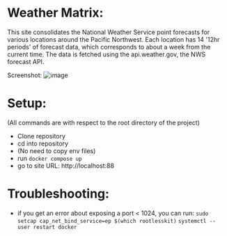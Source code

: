 # Weather Matrix:
This site consolidates the National Weather Service point forecasts for various locations around the Pacific Northwest. 
Each location has 14 '12hr periods' of forecast data, which corresponds to about a week from the current time. 
The data is fetched using the api.weather.gov, the NWS forecast API. 

Screenshot: 
![image](https://user-images.githubusercontent.com/68795544/227037148-1a91c32b-971d-4b03-9d41-b2e3eb25d2be.png)


# Setup: 
(All commands are with respect to the root directory of the project)

- Clone repository
- cd into repository
- (No need to copy env files)
- run `docker compose up`
- go to site URL: http://localhost:88

# Troubleshooting: 
- if you get an error about exposing a port < 1024, you can run: 
`sudo setcap cap_net_bind_service=ep $(which rootlesskit)`
`systemctl --user restart docker`


